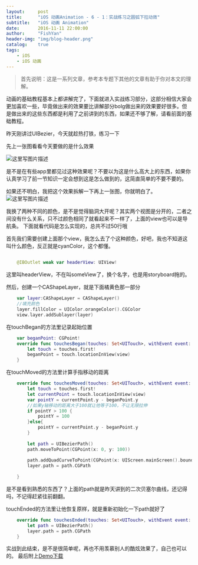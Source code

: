 ```yaml
---
layout:     post
title:      "iOS 动画Animation - 6 - 1：实战练习之圆弧下拉动效"
subtitle:   "iOS 动画 Animation"
date:       2016-11-11 22:00:00
author:     "FishYan"
header-img: "img/blog-header.png" 
catalog:    true
tags:
    - iOS
    - iOS 动画
---
```


>首先说明：这是一系列文章，参考本专题下其他的文章有助于你对本文的理解。

动画的基础教程基本上都讲解完了，下面就进入实战练习部分，这部分相信大家会更加喜欢一些，毕竟做出来的效果要比讲解部分bolg做出来的效果要好很多。但是做出来的这些东西都是利用了之前讲到的东西，如果还不够了解，请看前面的基础教程。

昨天刚讲过UIBezier，今天就趁热打铁，练习一下

先上一张图看看今天要做的是什么效果

![这里写图片描述](http://img.blog.csdn.net/20160420194339978)

是不是在有些app里都见过这种效果呢？不要以为这是什么高大上的东西，如果你认真学习了前一节知识一定会想到这是怎么做到的，这简直简单的不要不要的。

如果还不明白，我把这个效果拆解一下再上一张图，你就明白了。
![这里写图片描述](http://img.blog.csdn.net/20160420194838606)

我换了两种不同的颜色，是不是觉得脑洞大开呢？其实两个视图是分开的，二者之间没有什么关系，只不过颜色相同了就看起来不一样了，上面的view也可以是导航条。
下面就看代码是怎么实现的，总共不过50行哦

首先我们需要创建上面那个view，我怎么去了个这种颜色，好吧，我也不知道这叫什么颜色，反正就是cyanColor，这个都懂。

```swift
	
    @IBOutlet weak var headerView: UIView!
```
这里叫headerView，不在叫someView了，换个名字，也是用storyboard拖的。

然后，创建一个CAShapeLayer，就是下面橘黄色那一部分
```swift
	var layer:CAShapeLayer = CAShapeLayer()
	//填充颜色
    layer.fillColor = UIColor.orangeColor().CGColor
    view.layer.addSublayer(layer)
```

在touchBegan的方法里记录起始位置
```swift
	var beganPoint: CGPoint!
	override func touchesBegan(touches: Set<UITouch>, withEvent event: UIEvent?) {
        let touch = touches.first!
        beganPoint = touch.locationInView(view)
    }
```

在touchMoved的方法里计算手指移动的距离

```swift
	override func touchesMoved(touches: Set<UITouch>, withEvent event: UIEvent?) {
        let touch = touches.first!
        let currentPoint = touch.locationInView(view)
        var pointY = currentPoint.y - beganPoint.y
        //如果y轴移动的距离大于100就让他等于100，不让无限拉伸
        if pointY > 100 {
            pointY = 100
        }else{
            pointY = currentPoint.y - beganPoint.y
        }
        
        let path = UIBezierPath()
        path.moveToPoint(CGPoint(x: 0, y: 100))
        
        path.addQuadCurveToPoint(CGPoint(x: UIScreen.mainScreen().bounds.size.width, y: 100), controlPoint: CGPoint(x: currentPoint.x, y: 100 + pointY))
        layer.path = path.CGPath
        
    }

```
是不是看到熟悉的东西了？上面的path就是昨天讲到的二次贝塞尔曲线，还记得吗，不记得赶紧往前翻翻。

touchEnded的方法里让他恢复原样，就是重新初始化一下path就好了
```swift
	override func touchesEnded(touches: Set<UITouch>, withEvent event: UIEvent?) {
        let path = UIBezierPath()
        layer.path = path.CGPath
    }
```

实战到此结束，是不是很简单呢，再也不用羡慕别人的酷炫效果了，自己也可以的。
最后附上[Demo下载](https://github.com/fish-yan/TestUIBezier)